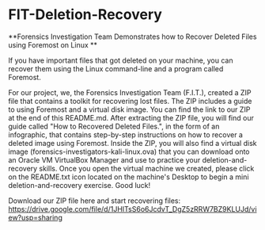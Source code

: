 # FIT-Deletion-Recovery
**Forensics Investigation Team Demonstrates how to Recover Deleted Files using Foremost on Linux
**

If you have important files that got deleted on your machine, you can recover them using the Linux command-line and a program called Foremost. 

For our project, we, the Forensics Investigation Team (F.I.T.), created a ZIP file that contains a toolkit for recovering lost files. The ZIP includes a guide to using Foremost and a virtual disk image. You can find the link to our ZIP at the end of this README.md. After extracting the ZIP file, you will find our guide called "How to Recovered Deleted Files.", in the form of an infographic, that contains step-by-step instructions on how to recover a deleted image using Foremost. Inside the ZIP, you will also find a virtual disk image (forensics-investigators-kali-linux.ova) that you can download onto an Oracle VM VirtualBox Manager and use to practice your deletion-and-recovery skills. Once you open the virtual machine we created, please click on the README.txt icon located on the machine's Desktop to begin a mini deletion-and-recovery exercise. Good luck!

Download our ZIP file here and start recovering files:
https://drive.google.com/file/d/1JHITsS6o6JcdvT_DgZ5zRRW7BZ9KLUJd/view?usp=sharing
